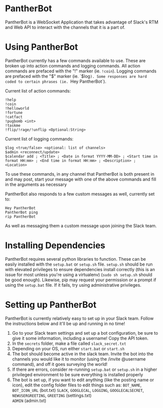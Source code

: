 # PantherBot
PantherBot is a WebSocket Application that takes advantage of Slack's RTM and Web API to interact with the channels that it is a part of.

# Using PantherBot
PantherBot currently has a few commands available to use. These are broken up into action commands and logging commands.
All action commands are prefaced with the "!" marker (ie. `!coin`).
Logging commands are prefaced with the "$" marker (ie. `$log`).
Some responses are hard coded to certain phrases (ie. `Hey PantherBot`).

Current list of action commands:
```
!help
!coin
!helloworld
!fortune
!catfact
!pugbomb <int>
!taskme
!flip/!rage/!unflip <Optional:String>
```

Current list of logging commands:
```
$log <true/false> <optional: list of channels>
$admin <reconnect/update>
$calendar add ; <Title> ; <Date in format YYYY-MM-DD> ; <Start time in format HH:mm> ; <End time in format HH:mm> ; <Description> ; <Location>
```

To use these commands, in any channel that PantherBot is both present in and may post, start your message with one of the above commands and fill in the arguments as necessary

PantherBot also responds to a few custom messages as well, currently set to:
```
Hey PantherBot
PantherBot ping
rip PantherBot
```
As well as messaging them a custom message upon joining the Slack team.

# Installing Dependencies
PantherBot requires several python libraries to function. These can be easily installed with the `setup.bat` or `setup.sh` file.
`setup.sh` should be run with elevated privileges to ensure dependencies install correctly (this is an issue for most unless you're using a virtualenv) (`sudo sh setup.sh` should be good enough).
Likewise, pip may request your permission or a prompt if using the `setup.bat` file. If it fails, try using administrative privileges.

# Setting up PantherBot
PantherBot is currently relatively easy to set up in your Slack team. Follow the instructions below and it'll be up and running in no time!

1. Go to your Slack team settings and set up a bot configuration, be sure to give it some information, including a username! Copy the API token.
2. In the `secrets` folder, make a file called `slack_secret.txt`
3. Depending on your OS, run either `start.bat` or `start.sh`
4. The bot should become active in the slack team. Invite the bot into the channels you would like it to monitor (using the /invite @username command), and off it goes surveying the world!
5. If there are errors, consider re-running `setup.bat` or `setup.sh` in a higher privileged environment to be sure everything is installed properly
6. The bot is set up, if you want to edit anything (like the posting name or icon), edit the config folder files to edit things such as:
`BOT_NAME`, `BOT_ICON_URL` (bot.txt)
`SLACK`, `GOOGLECAL`, `LOGGING`, `GOOGLECALSECRET`, `NEWUSERGREETING`, `GREETING` (settings.txt)  
`ADMIN` (admin.txt)
